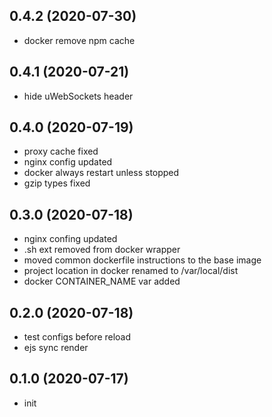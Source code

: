 ## 0.4.2 (2020-07-30)

-   docker remove npm cache

## 0.4.1 (2020-07-21)

-   hide uWebSockets header

## 0.4.0 (2020-07-19)

-   proxy cache fixed
-   nginx config updated
-   docker always restart unless stopped
-   gzip types fixed

## 0.3.0 (2020-07-18)

-   nginx confing updated
-   .sh ext removed from docker wrapper
-   moved common dockerfile instructions to the base image
-   project location in docker renamed to /var/local/dist
-   docker CONTAINER_NAME var added

## 0.2.0 (2020-07-18)

-   test configs before reload
-   ejs sync render

## 0.1.0 (2020-07-17)

-   init
